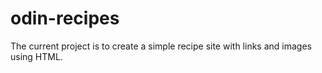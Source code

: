 # odin-recipes

The current project is to create a simple recipe site with links and images using HTML.
